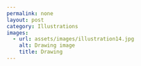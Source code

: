 ```yaml
---
permalink: none
layout: post
category: Illustrations
images:   
  - url: assets/images/illustration14.jpg
    alt: Drawing image
    title: Drawing
---
```

